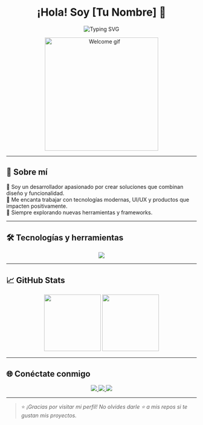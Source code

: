 <h1 align="center">¡Hola! Soy [Tu Nombre] 👋</h1>
<p align="center">
  <img src="https://readme-typing-svg.herokuapp.com?font=Fira+Code&size=22&pause=1000&color=00C8FF&center=true&vCenter=true&width=435&lines=Desarrollador+Full+Stack;Amante+del+c%C3%B3digo+y+la+creatividad;Siempre+aprendiendo+algo+nuevo" alt="Typing SVG" />
</p>

<p align="center">
  <img src="https://i.imgur.com/O6XNK5o.gif" width="300px" alt="Welcome gif">
</p>

---

## 🚀 Sobre mí

🎯 Soy un desarrollador apasionado por crear soluciones que combinan diseño y funcionalidad.  
🎨 Me encanta trabajar con tecnologías modernas, UI/UX y productos que impacten positivamente.  
🌱 Siempre explorando nuevas herramientas y frameworks.

---

## 🛠️ Tecnologías y herramientas

<div align="center">
  <img src="https://skillicons.dev/icons?i=js,ts,react,nextjs,nodejs,express,mongodb,postgres,tailwind,figma,git,github,vscode" />
</div>

---

## 📈 GitHub Stats

<div align="center">
  <img src="https://github-readme-stats.vercel.app/api?username=TU_USUARIO&show_icons=true&theme=tokyonight&hide_border=true" height="150px"/>
  <img src="https://github-readme-stats.vercel.app/api/top-langs/?username=TU_USUARIO&layout=compact&theme=tokyonight&hide_border=true" height="150px"/>
</div>

---

## 🌐 Conéctate conmigo

<p align="center">
  <a href="https://linkedin.com/in/TU_USUARIO" target="_blank">
    <img src="https://img.shields.io/badge/LinkedIn-%230077B5.svg?&style=for-the-badge&logo=linkedin&logoColor=white"/>
  </a>
  <a href="https://TU_PORTAFOLIO.com" target="_blank">
    <img src="https://img.shields.io/badge/Portafolio-%23FF4081.svg?&style=for-the-badge&logo=web&logoColor=white"/>
  </a>
  <a href="mailto:TU_EMAIL@gmail.com">
    <img src="https://img.shields.io/badge/Email-%23D14836.svg?&style=for-the-badge&logo=gmail&logoColor=white"/>
  </a>
</p>

---

> ⭐ *¡Gracias por visitar mi perfil! No olvides darle ⭐ a mis repos si te gustan mis proyectos.*


